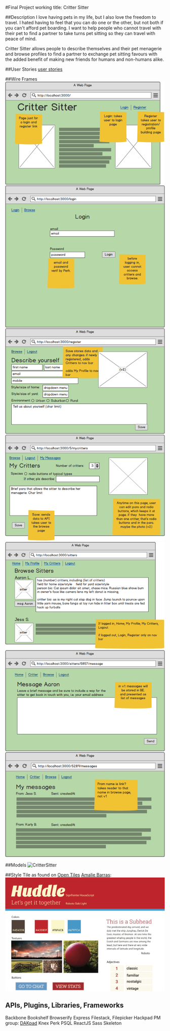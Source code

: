 #Final Project working title: Critter Sitter

##Description
I love having pets in my life, but I also love the freedom to travel. I hated having to feel that you can do one or the other, but not both if you can't afford pet boarding. I want to help people who cannot travel with their pet to find a partner to take turns pet sitting so they can travel with peace of mind. 


Critter Sitter allows people to describe themselves and their pet menagerie and browse profiles to find a partner to exchange pet sitting favours with the added benefit of making new friends for humans and non-humans alike.

##User Stories
[user stories](https://trello.com/b/XGPVSCna/tiy-final-project)

##Wire Frames
![Welcome Page](./markups/WelcomePage.png)
![Login Page](./markups/LoginPage.png)
![Register Page](./markups/Register.png)
![My Critters Page](./markups/MyCritters.png)
![Browse Profiles Page](./markups/BrowseProfiles.png)
![Message Sitter Page](./markups/MessageSitter.png)
![View Messages Page](./markups/ViewMessages.png)

##Models
![CritterSitter](./CritterSitter.png)

##Style Tile as found on [Open Tiles](http://www.opentil.es/)
[Amalie Barras](https://github.com/amaliebarras):
![Huddle](./styletiles/huddle.png)




## APIs, Plugins, Libraries, Frameworks
Backbone
Bookshelf
Browserify
Express
Filestack, Filepicker
Hackpad PM group: [DAKpad](https://hackpad.com/DAKpad-v3ksBycy5Se)
Knex
Perk
PSQL
ReactJS
Sass
Skeleton

